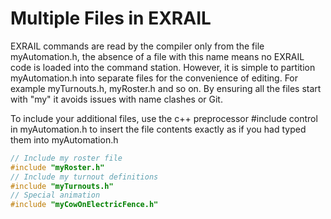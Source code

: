 # Multiple Files in EXRAIL

EXRAIL commands are read by the compiler only from the file myAutomation.h, the absence of a file with this name means no EXRAIL code is loaded into the command station.
However, it is simple to partition myAutomation.h into separate files for the convenience of editing. For example myTurnouts.h, myRoster.h and so on. By ensuring all the files start with "my" it avoids issues with name clashes or Git.

To include your additional files, use the c++ preprocessor #include control in myAutomation.h to insert the file contents exactly as if you had typed them into myAutomation.h

```cpp
// Include my roster file
#include "myRoster.h"
// Include my turnout definitions
#include "myTurnouts.h"
// Special animation
#include "myCowOnElectricFence.h"
```
